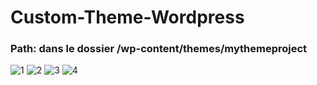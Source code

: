 # Custom-Theme-Wordpress
### Path: dans le dossier /wp-content/themes/mythemeproject

![1](https://github.com/Formation-Wordpress/Custom-Theme-Wordpress/assets/107623849/dc00c6b2-541d-4f7f-bae8-5d92644a3dc4)
![2](https://github.com/Formation-Wordpress/Custom-Theme-Wordpress/assets/107623849/a7237a6b-d722-4e23-9b03-bd41741b4b11)
![3](https://github.com/Formation-Wordpress/Custom-Theme-Wordpress/assets/107623849/5547a831-93d4-4b8d-bf61-408680056080)
![4](https://github.com/Formation-Wordpress/Custom-Theme-Wordpress/assets/107623849/e28d36e6-1c1d-4b4b-97cd-762c2b019547)



